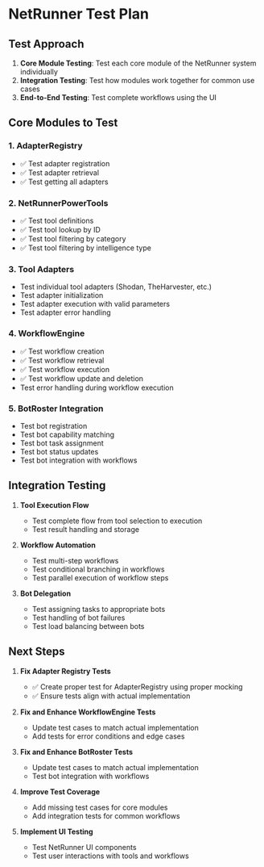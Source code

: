 # NetRunner Test Plan

## Test Approach

1. **Core Module Testing**: Test each core module of the NetRunner system individually
2. **Integration Testing**: Test how modules work together for common use cases
3. **End-to-End Testing**: Test complete workflows using the UI

## Core Modules to Test

### 1. AdapterRegistry
- ✅ Test adapter registration
- ✅ Test adapter retrieval
- ✅ Test getting all adapters

### 2. NetRunnerPowerTools
- ✅ Test tool definitions
- ✅ Test tool lookup by ID
- ✅ Test tool filtering by category
- ✅ Test tool filtering by intelligence type

### 3. Tool Adapters
- Test individual tool adapters (Shodan, TheHarvester, etc.)
- Test adapter initialization
- Test adapter execution with valid parameters
- Test adapter error handling

### 4. WorkflowEngine
- ✅ Test workflow creation
- ✅ Test workflow retrieval
- ✅ Test workflow execution
- ✅ Test workflow update and deletion
- Test error handling during workflow execution

### 5. BotRoster Integration
- Test bot registration
- Test bot capability matching
- Test bot task assignment
- Test bot status updates
- Test bot integration with workflows

## Integration Testing

1. **Tool Execution Flow**
   - Test complete flow from tool selection to execution
   - Test result handling and storage

2. **Workflow Automation**
   - Test multi-step workflows
   - Test conditional branching in workflows
   - Test parallel execution of workflow steps

3. **Bot Delegation**
   - Test assigning tasks to appropriate bots
   - Test handling of bot failures
   - Test load balancing between bots

## Next Steps

1. **Fix Adapter Registry Tests**
   - ✅ Create proper test for AdapterRegistry using proper mocking
   - ✅ Ensure tests align with actual implementation

2. **Fix and Enhance WorkflowEngine Tests**
   - Update test cases to match actual implementation
   - Add tests for error conditions and edge cases

3. **Fix and Enhance BotRoster Tests**
   - Update test cases to match actual implementation
   - Test bot integration with workflows

4. **Improve Test Coverage**
   - Add missing test cases for core modules
   - Add integration tests for common workflows

5. **Implement UI Testing**
   - Test NetRunner UI components
   - Test user interactions with tools and workflows
